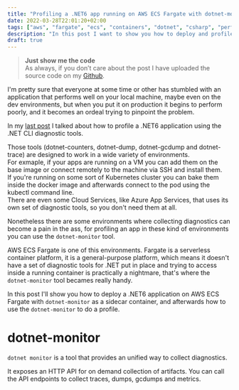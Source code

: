 ```yaml
---
title: "Profiling a .NET6 app running on AWS ECS Fargate with dotnet-monitor"
date: 2022-03-28T22:01:20+02:00
tags: ["aws", "fargate", "ecs", "containers", "dotnet", "csharp", "performance"]
description: "In this post I want to show you how to deploy and profile a .NET6 application that is running on AWS ECS Fargate with dotnet-monitor as a sidecar container."
draft: true
---
```


> **Just show me the code**   
> As always, if you don’t care about the post I have uploaded the source code on my [Github](https://github.com/karlospn/profiling-net6-api-on-aws-ecs-fargate-using-dotnet-monitor).


I'm pretty sure that everyone at some time or other has stumbled with an application that performs well on your local machine, maybe even on the dev environments, but when you put it on production it begins to perform poorly, and it becomes an ordeal trying to pinpoint the problem.

In my [last post](https://www.mytechramblings.com/posts/profiling-a-net-app-with-dotnet-cli-diagnostic-tools/) I talked about how to profile a .NET6 application using the .NET CLI diagnostic tools.

Those tools (dotnet-counters, dotnet-dump, dotnet-gcdump and dotnet-trace) are designed to work in a wide variety of environments.   
For exmaple, if your apps are running on a VM you can add them on the base image or connect remotely to the machine via SSH and install them.    
If you're running on some sort of Kubernetes cluster you can bake them inside the docker image and afterwards connect to the pod using the kubectl command line.   
There are even some Cloud Services, like Azure App Services, that uses its own set of diagnostic tools, so you don't need them at all.

Nonetheless there are some environments where collecting diagnostics can become a pain in the ass, for profiling an app in these kind of environments you can use the ``dotnet-monitor`` tool.

AWS ECS Fargate is one of this environments. Fargate is a serverless container platform, it is a general-purpose platform, which means it doesn't have a set of diagnostic tools for .NET put in place and trying to access inside a running container is practically a nightmare, that's where the ``dotnet-monitor``  tool becames really handy.

In this post I'll show you how to deploy a .NET6 application on AWS ECS Fargate with ``dotnet-monitor`` as a sidecar container, and afterwards how to use the ``dotnet-monitor`` to do a profile.

# dotnet-monitor

``dotnet monitor`` is a tool that provides an unified way to collect diagnostics.

It exposes an HTTP API for on demand collection of artifacts. You can call the API endpoints to collect traces, dumps, gcdumps and metrics.
